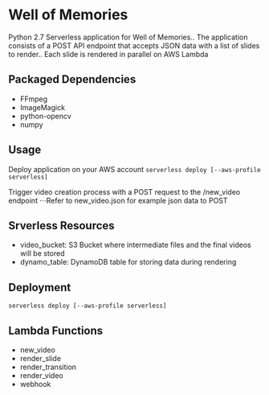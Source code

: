 # Well of Memories #

Python 2.7 Serverless application for Well of Memories..
The application consists of a POST API endpoint that accepts JSON data with a list of slides to render..
Each slide is rendered in parallel on AWS Lambda

## Packaged Dependencies ##
* FFmpeg
* ImageMagick
* python-opencv
* numpy

## Usage ##
Deploy application on your AWS account
```serverless deploy [--aws-profile serverless]```

Trigger video creation process with a POST request to the /new_video endpoint 
⋅⋅⋅Refer to new_video.json for example json data to POST

## Srverless Resources ##
* video_bucket: 
S3 Bucket where intermediate files and the final videos will be stored
* dynamo_table:
DynamoDB table for storing data during rendering


## Deployment ##
```serverless deploy [--aws-profile serverless]```

## Lambda Functions ##
* new_video
* render_slide
* render_transition
* render_video
* webhook